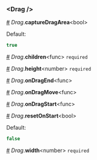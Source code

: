 ### &lt;Drag /&gt;


<a name="Drag__captureDragArea" href="#Drag__captureDragArea">#</a> *Drag*.**captureDragArea**&lt;bool&gt;  

Default:
```js
true
```


<a name="Drag__children" href="#Drag__children">#</a> *Drag*.**children**&lt;func&gt; `required` 

<a name="Drag__height" href="#Drag__height">#</a> *Drag*.**height**&lt;number&gt; `required` 

<a name="Drag__onDragEnd" href="#Drag__onDragEnd">#</a> *Drag*.**onDragEnd**&lt;func&gt;  

<a name="Drag__onDragMove" href="#Drag__onDragMove">#</a> *Drag*.**onDragMove**&lt;func&gt;  

<a name="Drag__onDragStart" href="#Drag__onDragStart">#</a> *Drag*.**onDragStart**&lt;func&gt;  

<a name="Drag__resetOnStart" href="#Drag__resetOnStart">#</a> *Drag*.**resetOnStart**&lt;bool&gt;  

Default:
```js
false
```


<a name="Drag__width" href="#Drag__width">#</a> *Drag*.**width**&lt;number&gt; `required` 
